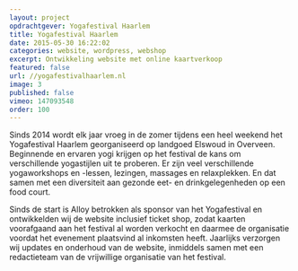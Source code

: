 ```yaml
---
layout: project
opdrachtgever: Yogafestival Haarlem
title: Yogafestival Haarlem
date: 2015-05-30 16:22:02
categories: website, wordpress, webshop
excerpt: Ontwikkeling website met online kaartverkoop
featured: false
url: //yogafestivalhaarlem.nl
image: 3
published: false
vimeo: 147093548
order: 100
---
```

Sinds 2014 wordt elk jaar vroeg in de zomer tijdens een heel weekend het Yogafestival Haarlem georganiseerd op landgoed Elswoud in Overveen. Beginnende en ervaren yogi krijgen op het festival de kans om verschillende yogastijlen uit te proberen. Er zijn veel verschillende yogaworkshops en -lessen, lezingen, massages en relaxplekken. En dat samen met een diversiteit aan gezonde eet- en drinkgelegenheden op een food court.

Sinds de start is Alloy betrokken als sponsor van het Yogafestival en ontwikkelden wij de website inclusief ticket shop, zodat kaarten voorafgaand aan het festival al worden verkocht en daarmee de organisatie voordat het evenement plaatsvind al inkomsten heeft. Jaarlijks verzorgen wij updates en onderhoud van de website, inmiddels samen met een redactieteam van de vrijwillige organisatie van het festival.
